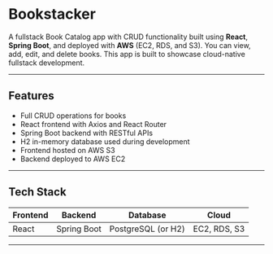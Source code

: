 # Bookstacker

A fullstack Book Catalog app with CRUD functionality built using **React**, **Spring Boot**, and deployed with **AWS** (EC2, RDS, and S3). You can view, add, edit, and delete books. This app is built to showcase cloud-native fullstack development.

---

## Features

- Full CRUD operations for books
- React frontend with Axios and React Router
- Spring Boot backend with RESTful APIs
- H2 in-memory database used during development
- Frontend hosted on AWS S3
- Backend deployed to AWS EC2

---

## Tech Stack

| Frontend | Backend | Database | Cloud |
|----------|---------|----------|-------|
| React    | Spring Boot | PostgreSQL (or H2) | EC2, RDS, S3 |

---

